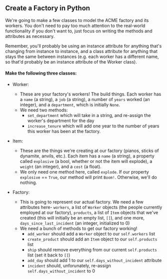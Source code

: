 ## Create a Factory in Python

We're going to make a few classes to model the ACME factory and its workers. You don't need to pay too much attention to the real-world functionality if you don't want to, just focus on writing the methods and attributes as necessary.

Remember, you'll probably be using an instance attribute for anything that's changing from instance to instance, and a class attribute for anything that stays the same between instances (e.g. each worker has a different name, so that'd probably be an instance attribute of the Worker class).

#### Make the following three classes:

* Worker:
    * These are your factory's workers! The build things. Each worker has a `name` (a string), a `job` (a string), a number of `years` worked (an integer), and a `department`, which is initially `None`.
    * We need two methods:
        * `set_department` which will take in a string, and re-assign the worker's department for the day
        * `increase_tenure` which will add one year to the number of years this worker has been at the factory.

* Item:
    * These are the things we're creating at our factory (pianos, sticks of dynamite, anvils, etc.). Each item has a `name` (a string), a property called `explosive` (a bool, whether or not the item will explode), a `weight` (an integer), and a `cost` (a float).
    * We only need one method here, called `explode`. If our property `explosive` == `True`, our method will print `Boom!`. Otherwise, we'll do nothing.

* Factory:
    * This is going to represent our actual factory. We need a few attributes here- `workers`, a list of `Worker` objects (the people currently employed at our factory), `products`, a list of `Item` objects that we've created (this will initially be an empty list, `[]`), and one more, `days_since_last_incident` (an integer, initialized to 0)
    * We need a bunch of methods to get our factory working!
        * `add_worker` should add a `Worker` object to our `self.workers` list
        * `create_product` should add an `Item` object to our `self.products` list
        * `ship` should remove everything from our current `self.products` list (set it back to `[]`)
        * `add_day` should add 1 to our `self.days_without_incident` attribute
        * `incident` should, unforunately, re-assign `self.days_without_incident` to 0
